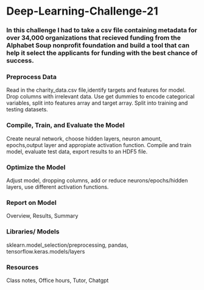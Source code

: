 # Deep-Learning-Challenge-21

### In this challenge I had to take a csv file containing metadata for over 34,000 organizations that recieved funding from the Alphabet Soup nonprofit foundation and build a tool that can help it select the applicants for funding with the best chance of success.

### Preprocess Data
 Read in the charity_data.csv file,identify targets and features for model. Drop columns with irrelevant data. Use get dummies to encode categorical variables, split into features array and target array. Split into training and testing datasets.

### Compile, Train, and Evaluate the Model
 Create neural network, choose hidden layers, neuron amount, epochs,output layer and appropiate activation function. Compile and train model, evaluate test data, export results to an HDF5 file.

### Optimize the Model
  Adjust model, dropping columns, add or reduce neurons/epochs/hidden layers, use different activation functions.

### Report on Model
 Overview, Results, Summary

### Libraries/ Models
sklearn.model_selection/preprocessing, pandas, tensorflow.keras.models/layers

### Resources
Class notes, Office hours, Tutor, Chatgpt
